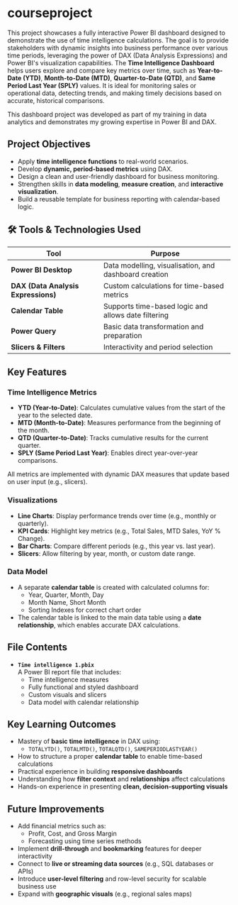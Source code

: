 # courseproject
This project showcases a fully interactive Power BI dashboard designed to demonstrate the use of time intelligence calculations. The goal is to provide stakeholders with dynamic insights into business performance over various time periods, leveraging the power of DAX (Data Analysis Expressions) and Power BI's visualization capabilities.
The **Time Intelligence Dashboard** helps users explore and compare key metrics over time, such as **Year-to-Date (YTD)**, **Month-to-Date (MTD)**, **Quarter-to-Date (QTD)**, and **Same Period Last Year (SPLY)** values. It is ideal for monitoring sales or operational data, detecting trends, and making timely decisions based on accurate, historical comparisons.

This dashboard project was developed as part of my training in data analytics and demonstrates my growing expertise in Power BI and DAX.

## Project Objectives

- Apply **time intelligence functions** to real-world scenarios.
- Develop **dynamic, period-based metrics** using DAX.
- Design a clean and user-friendly dashboard for business monitoring.
- Strengthen skills in **data modeling**, **measure creation**, and **interactive visualization**.
- Build a reusable template for business reporting with calendar-based logic.

## 🛠 Tools & Technologies Used

| Tool | Purpose |
|------|---------|
| **Power BI Desktop** | Data modelling, visualisation, and dashboard creation |
| **DAX (Data Analysis Expressions)** | Custom calculations for time-based metrics |
| **Calendar Table** | Supports time-based logic and allows date filtering |
| **Power Query** | Basic data transformation and preparation |
| **Slicers & Filters** | Interactivity and period selection |

## Key Features

### Time Intelligence Metrics
- **YTD (Year-to-Date)**: Calculates cumulative values from the start of the year to the selected date.
- **MTD (Month-to-Date)**: Measures performance from the beginning of the month.
- **QTD (Quarter-to-Date)**: Tracks cumulative results for the current quarter.
- **SPLY (Same Period Last Year)**: Enables direct year-over-year comparisons.

All metrics are implemented with dynamic DAX measures that update based on user input (e.g., slicers).

### Visualizations
- **Line Charts**: Display performance trends over time (e.g., monthly or quarterly).
- **KPI Cards**: Highlight key metrics (e.g., Total Sales, MTD Sales, YoY % Change).
- **Bar Charts**: Compare different periods (e.g., this year vs. last year).
- **Slicers**: Allow filtering by year, month, or custom date range.

### Data Model
- A separate **calendar table** is created with calculated columns for:
  - Year, Quarter, Month, Day
  - Month Name, Short Month
  - Sorting Indexes for correct chart order
- The calendar table is linked to the main data table using a **date relationship**, which enables accurate DAX calculations.

## File Contents

- **`Time intelligence 1.pbix`**  
  A Power BI report file that includes:
  - Time intelligence measures
  - Fully functional and styled dashboard
  - Custom visuals and slicers
  - Data model with calendar relationship

## Key Learning Outcomes

- Mastery of **basic time intelligence** in DAX using:
  - `TOTALYTD()`, `TOTALMTD()`, `TOTALQTD()`, `SAMEPERIODLASTYEAR()`
- How to structure a proper **calendar table** to enable time-based calculations
- Practical experience in building **responsive dashboards**
- Understanding how **filter context** and **relationships** affect calculations
- Hands-on experience in presenting **clean, decision-supporting visuals**

## Future Improvements

- Add financial metrics such as:
  - Profit, Cost, and Gross Margin
  - Forecasting using time series methods
- Implement **drill-through** and **bookmarking** features for deeper interactivity
- Connect to **live or streaming data sources** (e.g., SQL databases or APIs)
- Introduce **user-level filtering** and row-level security for scalable business use
- Expand with **geographic visuals** (e.g., regional sales maps)
